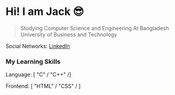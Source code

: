# Hi! I am Jack :sunglasses:
>Studying Computer Science and Engineering At Bangladesh University of Business and Technology


Social Networks: [LinkedIn](https://www.linkedin.com/in/jps27cse/)

### My Learning Skills 


  
  Language:  [ "C" / "C++" /]
  
  Frontend:  [ "HTML" / "CSS" / ]

